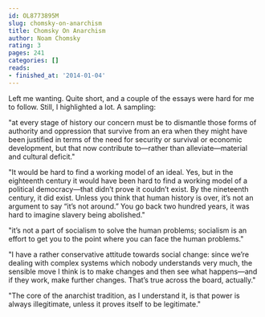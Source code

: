```yaml
---
id: OL8773895M
slug: chomsky-on-anarchism
title: Chomsky On Anarchism
author: Noam Chomsky
rating: 3
pages: 241
categories: []
reads:
- finished_at: '2014-01-04'
---
```

Left me wanting. Quite short, and a couple of the essays were hard for me to follow. Still, I highlighted a lot. A sampling:

"at every stage of history our concern must be to dismantle those forms of authority and oppression that survive from an era when they might have been justified in terms of the need for security or survival or economic development, but that now contribute to—rather than alleviate—material and cultural deficit."

"It would be hard to find a working model of an ideal. Yes, but in the eighteenth century it would have been hard to find a working model of a political democracy—that didn’t prove it couldn’t exist. By the nineteenth century, it did exist. Unless you think that human history is over, it’s not an argument to say “it’s not around.” You go back two hundred years, it was hard to imagine slavery being abolished."

"it’s not a part of socialism to solve the human problems; socialism is an effort to get you to the point where you can face the human problems."

"I have a rather conservative attitude towards social change: since we’re dealing with complex systems which nobody understands very much, the sensible move I think is to make changes and then see what happens—and if they work, make further changes. That’s true across the board, actually."

"The core of the anarchist tradition, as I understand it, is that power is always illegitimate, unless it proves itself to be legitimate."
